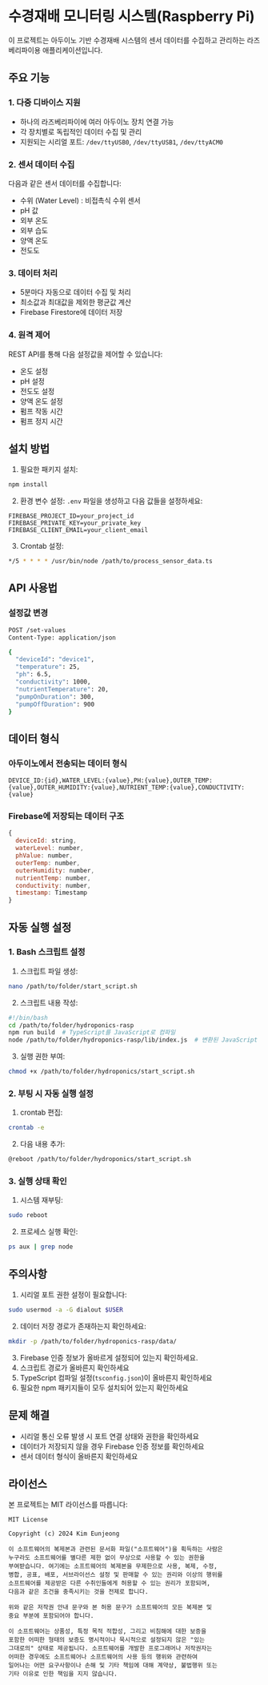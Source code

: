 # 수경재배 모니터링 시스템(Raspberry Pi)

이 프로젝트는 아두이노 기반 수경재배 시스템의 센서 데이터를 수집하고 관리하는 라즈베리파이용 애플리케이션입니다.

## 주요 기능

### 1. 다중 디바이스 지원

- 하나의 라즈베리파이에 여러 아두이노 장치 연결 가능
- 각 장치별로 독립적인 데이터 수집 및 관리
- 지원되는 시리얼 포트: `/dev/ttyUSB0`, `/dev/ttyUSB1`, `/dev/ttyACM0`

### 2. 센서 데이터 수집

다음과 같은 센서 데이터를 수집합니다:

- 수위 (Water Level) : 비접촉식 수위 센서
- pH 값
- 외부 온도
- 외부 습도
- 양액 온도
- 전도도

### 3. 데이터 처리

- 5분마다 자동으로 데이터 수집 및 처리
- 최소값과 최대값을 제외한 평균값 계산
- Firebase Firestore에 데이터 저장

### 4. 원격 제어

REST API를 통해 다음 설정값을 제어할 수 있습니다:

- 온도 설정
- pH 설정
- 전도도 설정
- 양액 온도 설정
- 펌프 작동 시간
- 펌프 정지 시간

## 설치 방법

1. 필요한 패키지 설치:

```bash
npm install
```

2. 환경 변수 설정:
   `.env` 파일을 생성하고 다음 값들을 설정하세요:

```
FIREBASE_PROJECT_ID=your_project_id
FIREBASE_PRIVATE_KEY=your_private_key
FIREBASE_CLIENT_EMAIL=your_client_email
```

3. Crontab 설정:

```bash
*/5 * * * * /usr/bin/node /path/to/process_sensor_data.ts
```

## API 사용법

### 설정값 변경

```bash
POST /set-values
Content-Type: application/json

{
  "deviceId": "device1",
  "temperature": 25,
  "ph": 6.5,
  "conductivity": 1000,
  "nutrientTemperature": 20,
  "pumpOnDuration": 300,
  "pumpOffDuration": 900
}
```

## 데이터 형식

### 아두이노에서 전송되는 데이터 형식

```
DEVICE_ID:{id},WATER_LEVEL:{value},PH:{value},OUTER_TEMP:{value},OUTER_HUMIDITY:{value},NUTRIENT_TEMP:{value},CONDUCTIVITY:{value}
```

### Firebase에 저장되는 데이터 구조

```javascript
{
  deviceId: string,
  waterLevel: number,
  phValue: number,
  outerTemp: number,
  outerHumidity: number,
  nutrientTemp: number,
  conductivity: number,
  timestamp: Timestamp
}
```

## 자동 실행 설정

### 1. Bash 스크립트 설정

1. 스크립트 파일 생성:

```bash
nano /path/to/folder/start_script.sh
```

2. 스크립트 내용 작성:

```bash
#!/bin/bash
cd /path/to/folder/hydroponics-rasp
npm run build  # TypeScript를 JavaScript로 컴파일
node /path/to/folder/hydroponics-rasp/lib/index.js  # 변환된 JavaScript 파일 실행
```

3. 실행 권한 부여:

```bash
chmod +x /path/to/folder/hydroponics/start_script.sh
```

### 2. 부팅 시 자동 실행 설정

1. crontab 편집:

```bash
crontab -e
```

2. 다음 내용 추가:

```bash
@reboot /path/to/folder/hydroponics/start_script.sh
```

### 3. 실행 상태 확인

1. 시스템 재부팅:

```bash
sudo reboot
```

2. 프로세스 실행 확인:

```bash
ps aux | grep node
```

## 주의사항

1. 시리얼 포트 권한 설정이 필요합니다:

```bash
sudo usermod -a -G dialout $USER
```

2. 데이터 저장 경로가 존재하는지 확인하세요:

```bash
mkdir -p /path/to/folder/hydroponics-rasp/data/
```
3. Firebase 인증 정보가 올바르게 설정되어 있는지 확인하세요.
4. 스크립트 경로가 올바른지 확인하세요
5. TypeScript 컴파일 설정(`tsconfig.json`)이 올바른지 확인하세요
6. 필요한 npm 패키지들이 모두 설치되어 있는지 확인하세요

## 문제 해결

- 시리얼 통신 오류 발생 시 포트 연결 상태와 권한을 확인하세요
- 데이터가 저장되지 않을 경우 Firebase 인증 정보를 확인하세요
- 센서 데이터 형식이 올바른지 확인하세요

## 라이선스

본 프로젝트는 MIT 라이선스를 따릅니다:

```
MIT License

Copyright (c) 2024 Kim Eunjeong

이 소프트웨어의 복제본과 관련된 문서화 파일("소프트웨어")을 획득하는 사람은 
누구라도 소프트웨어를 별다른 제한 없이 무상으로 사용할 수 있는 권한을 
부여받습니다. 여기에는 소프트웨어의 복제본을 무제한으로 사용, 복제, 수정, 
병합, 공표, 배포, 서브라이선스 설정 및 판매할 수 있는 권리와 이상의 행위를 
소프트웨어를 제공받은 다른 수취인들에게 허용할 수 있는 권리가 포함되며, 
다음과 같은 조건을 충족시키는 것을 전제로 합니다.

위와 같은 저작권 안내 문구와 본 허용 문구가 소프트웨어의 모든 복제본 및 
중요 부분에 포함되어야 합니다.

이 소프트웨어는 상품성, 특정 목적 적합성, 그리고 비침해에 대한 보증을 
포함한 어떠한 형태의 보증도 명시적이나 묵시적으로 설정되지 않은 "있는 
그대로의" 상태로 제공됩니다. 소프트웨어를 개발한 프로그래머나 저작권자는 
어떠한 경우에도 소프트웨어나 소프트웨어의 사용 등의 행위와 관련하여 
일어나는 어떤 요구사항이나 손해 및 기타 책임에 대해 계약상, 불법행위 또는 
기타 이유로 인한 책임을 지지 않습니다.
```